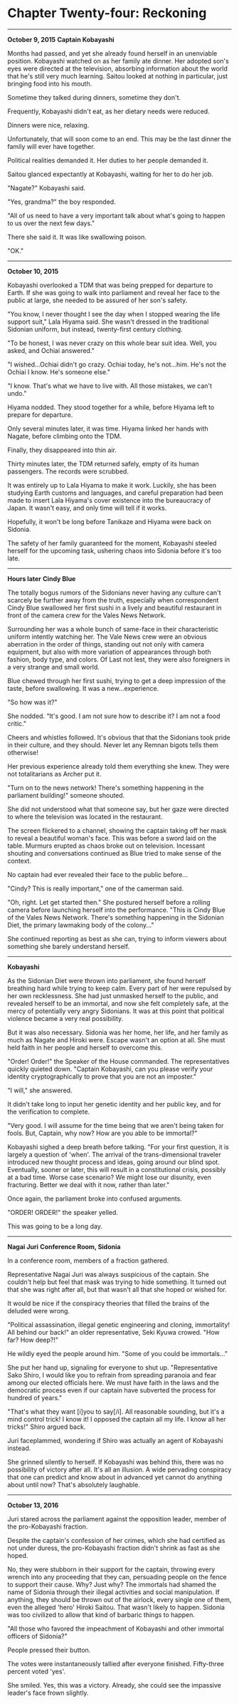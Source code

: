 # **Chapter Twenty-four: Reckoning**

***
**October 9, 2015**
**Captain Kobayashi**

Months had passed, and yet she already found herself in an unenviable position. Kobayashi watched on as her family ate dinner. Her adopted son's eyes were directed at the television, absorbing information about the world that he's still very much learning. Saitou looked at nothing in particular, just bringing food into his mouth.

Sometime they talked during dinners, sometime they don't.

Frequently, Kobayashi didn't eat, as her dietary needs were reduced.

Dinners were nice, relaxing.

Unfortunately, that will soon come to an end. This may be the last dinner the family will ever have together.

Political realities demanded it. Her duties to her people demanded it.

Saitou glanced expectantly at Kobayashi, waiting for her to do her job.

"Nagate?" Kobayashi said.

"Yes, grandma?" the boy responded.

"All of us need to have a very important talk about what's going to happen to us over the next few days."

There she said it. It was like swallowing poison.

"OK."

***
**October 10, 2015**

Kobayashi overlooked a TDM that was being prepped for departure to Earth. If she was going to walk into parliament and reveal her face to the public at large, she needed to be assured of her son's safety.

"You know, I never thought I see the day when I stopped wearing the life support suit," Lala Hiyama said. She wasn't dressed in the traditional Sidonian uniform, but instead, twenty-first century clothing.

"To be honest, I was never crazy on this whole bear suit idea. Well, you asked, and Ochiai answered."

"I wished...Ochiai didn't go crazy. Ochiai today, he's not...him. He's not the Ochiai I know. He's someone else."

"I know. That's what we have to live with. All those mistakes, we can't undo."

Hiyama nodded. They stood together for a while, before Hiyama left to prepare for departure.

Only several minutes later, it was time. Hiyama linked her hands with Nagate, before climbing onto the TDM.

Finally, they disappeared into thin air.

Thirty minutes later, the TDM returned safely, empty of its human passengers. The records were scrubbed.

It was entirely up to Lala Hiyama to make it work. Luckily, she has been studying Earth customs and languages, and careful preparation had been made to insert Lala Hiyama's cover existence into the bureaucracy of Japan. It wasn't easy, and only time will tell if it works.

Hopefully, it won't be long before Tanikaze and Hiyama were back on Sidonia.

The safety of her family guaranteed for the moment, Kobayashi steeled herself for the upcoming task, ushering chaos into Sidonia before it's too late.


***
**Hours later**
**Cindy Blue**

The totally bogus rumors of the Sidonians never having any culture can't scarcely be further away from the truth, especially when correspondent Cindy Blue swallowed her first sushi in a lively and beautiful restaurant in front of the camera crew for the Vales News Network.

Surrounding her was a whole bunch of same-face in their characteristic uniform intently watching her. The Vale News crew were an obvious aberration in the order of things, standing out not only with camera equipment, but also with more variation of appearances through both fashion, body type, and colors. Of Last not lest, they were also foreigners in a very strange and small world.

Blue chewed through her first sushi, trying to get a deep impression of the taste, before swallowing. It was a new...experience.

"So how was it?"

She nodded. "It's good. I am not sure how to describe it? I am not a food critic."

Cheers and whistles followed. It's obvious that that the Sidonians took pride in their culture, and they should. Never let any Remnan bigots tells them otherwise!

Her previous experience already told them everything she knew. They were not totalitarians as Archer put it.

"Turn on to the news network! There's something happening in the parliament building!" someone shouted.

She did not understood what that someone say, but her gaze were directed to where the television was located in the restaurant.

The screen flickered to a channel, showing the captain taking off her mask to reveal a beautiful woman's face. This was before a sword laid on the table. Murmurs erupted as chaos broke out on television. Incessant shouting and conversations continued as Blue tried to make sense of the context.

No captain had ever revealed their face to the public before...

"Cindy? This is really important," one of the camerman said.

"Oh, right. Let get started then." She postured herself before a rolling camera before launching herself into the performance. "This is Cindy Blue of the Vales News Network. There's something happening in the Sidonian Diet, the primary lawmaking body of the colony..."

She continued reporting as best as she can, trying to inform viewers about something she barely understand herself.

***
**Kobayashi**

As the Sidonian Diet were thrown into parliament, she found herself breathing hard while trying to keep calm. Every part of her were repulsed by her own recklessness. She had just unmasked herself to the public, and revealed herself to be an immortal, and now she felt completely safe, at the mercy of potentially very angry Sidonians. It was at this point that political violence became a very real possibility.

But it was also necessary. Sidonia was her home, her life, and her family as much as Nagate and Hiroki were. Escape wasn't an option at all. She must held faith in her people and herself to overcome this.

"Order! Order!" the Speaker of the House commanded. The representatives quickly quieted down. "Captain Kobayashi, can you please verify your identity cryptographically to prove that you are not an imposter."

"I will," she answered.

It didn't take long to input her genetic identity and her public key, and for the verification to complete.

"Very good. I will assume for the time being that we aren't being taken for fools. But, Captain, why now? How are you able to be immortal?"

Kobayashi sighed a deep breath before talking. "For your first question, it is largely a question of 'when'. The arrival of the trans-dimensional traveler introduced new thought process and ideas, going around our blind spot. Eventually, sooner or later, this will result in a constitutional crisis, possibly at a bad time. Worse case scenario? We might lose our disunity, even fracturing. Better we deal with it now, rather than later."

Once again, the parliament broke into confused arguments.

"ORDER! ORDER!" the speaker yelled.

This was going to be a long day.

***
**Nagai Juri**
**Conference Room, Sidonia**

In a conference room, members of a fraction gathered.

Representative Nagai Juri was always suspicious of the captain. She couldn't help but feel that mask was trying to hide something. It turned out that she was right after all, but that wasn't all that she hoped or wished for.

It would be nice if the conspiracy theories that filled the brains of the deluded were wrong.

"Political assassination, illegal genetic engineering and cloning, immortality! All behind our back!" an older representative, Seki Kyuwa crowed. "How far? How deep?!"

He wildly eyed the people around him. "Some of you could be immortals..."

She put her hand up, signaling for everyone to shut up. "Representative Sako Shiro, I would like you to refrain from spreading paranoia and fear among our elected officials here. We must have faith in the laws and the democratic process even if our captain have subverted the process for hundred of years."

"That's what they want [i]you to say[/i]. All reasonable sounding, but it's a mind control trick! I know it! I opposed the captain all my life. I know all her tricks!" Shiro argued back.

Juri faceplammed, wondering if Shiro was actually an agent of Kobayashi instead.

She grinned silently to herself. If Kobayashi was behind this, there was no possibility of victory after all. It's all an illusion. A wide pervading conspiracy that one can predict and know about in advanced yet cannot do anything about until now? That's absolutely laughable.

***
**October 13, 2016**

Juri stared across the parliament against the opposition leader, member of the pro-Kobayashi fraction.

Despite the captain's confession of her crimes, which she had certified as not under duress, the pro-Kobayashi fraction didn't shrink as fast as she hoped.

No, they were stubborn in their support for the captain, throwing every wrench into any proceeding that they can, persuading people on the fence to support their cause. Why? Just why? The immortals had shamed the name of Sidonia through their illegal activities and social manipulation. If anything, they should be thrown out of the airlock, every single one of them, even the alleged 'hero' Hiroki Saitou. That wasn't likely to happen. Sidonia was too civilized to allow that kind of barbaric things to happen.

"All those who favored the impeachment of Kobayashi and other immortal officers of Sidonia?"

People pressed their button.

The votes were instantaneously tallied after everyone finished. Fifty-three percent voted 'yes'.

She smiled. Yes, this was a victory. Already, she could see the impassive leader's face frown slightly.
